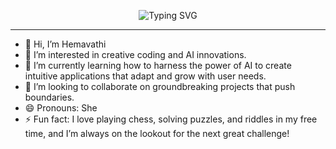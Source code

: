 <div align="center">

![Typing SVG](https://readme-typing-svg.demolab.com?font=Fira+Code&size=24&pause=1200&color=3B82F6&center=true&vCenter=true&width=800&lines=Hi%2C+I’m+Hemavathi+👩‍💻;Web+Developer;MERN+Full+Stack+Developer;Backend+Developer)

</div>










---

- 👋 Hi, I’m Hemavathi  
- 👀 I’m interested in creative coding and AI innovations.  
- 🌱 I’m currently learning how to harness the power of AI to create intuitive applications that adapt and grow with user needs.  
- 🤝 I’m looking to collaborate on groundbreaking projects that push boundaries.  
- 😄 Pronouns: She  
- ⚡ Fun fact: I love playing chess, solving puzzles, and riddles in my free time, and I’m always on the lookout for the next great challenge!

<!---
Hemavathi-Code20/Hemavathi-Code20 is a ✨ special ✨ repository because its `README.md` (this file) appears on your GitHub profile.
You can click the Preview link to take a look at your changes.
--->
